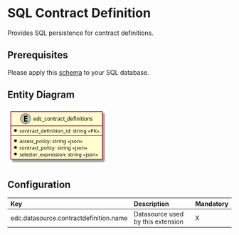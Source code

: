 # SQL Contract Definition

Provides SQL persistence for contract definitions.

## Prerequisites

Please apply this [schema](schema.sql) to your SQL database.

## Entity Diagram

![ER Diagram](er.png)

## Configuration

| Key                                    | Description                       | Mandatory | 
|:---------------------------------------|:----------------------------------|-----------|
| edc.datasource.contractdefinition.name | Datasource used by this extension | X         |
